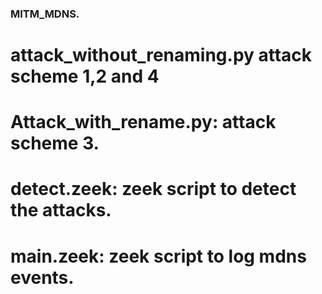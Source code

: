 ### MITM_MDNS.


# attack_without_renaming.py attack scheme 1,2 and 4

# Attack_with_rename.py: attack scheme 3.

# detect.zeek: zeek script to detect the attacks.

# main.zeek: zeek script to log mdns events.
